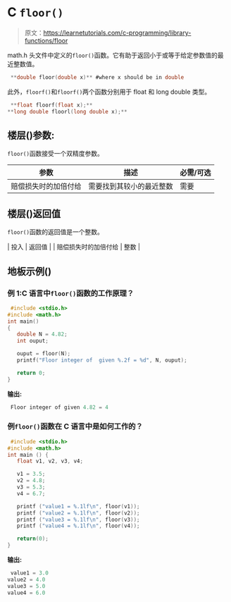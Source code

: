 # C `floor()`

> 原文：<https://learnetutorials.com/c-programming/library-functions/floor>

math.h 头文件中定义的`floor()`函数。它有助于返回小于或等于给定参数值的最近整数值。

```c
 **double floor(double x)** #where x should be in double 

```

此外，`floorf()`和`floorf()`两个函数分别用于 float 和 long double 类型。

```c
 **float floorf(float x);** 
**long double floorl(long double x);** 

```

## 楼层()参数:

`floor()`函数接受一个双精度参数。

| 参数 | 描述 | 必需/可选 |
| --- | --- | --- |
| 赔偿损失时的加倍付给 | 需要找到其较小的最近整数 | 需要 |

## 楼层()返回值

`floor()`函数的返回值是一个整数。

| 投入 | 返回值 |
| 赔偿损失时的加倍付给 | 整数 |

## 地板示例()

### 例 1:C 语言中`floor()`函数的工作原理？

```c
 #include <stdio.h>
#include <math.h>
int main()
{
   double N = 4.82;
   int ouput;

   ouput = floor(N);
   printf("Floor integer of  given %.2f = %d", N, ouput);

   return 0;
} 

```

**输出:**

```c
 Floor integer of given 4.82 = 4 
```

### 例`floor()`函数在 C 语言中是如何工作的？

```c
 #include <stdio.h>
#include <math.h>
int main () {
   float v1, v2, v3, v4;

   v1 = 3.5;
   v2 = 4.8;
   v3 = 5.3;
   v4 = 6.7;

   printf ("value1 = %.1lf\n", floor(v1));
   printf ("value2 = %.1lf\n", floor(v2));
   printf ("value3 = %.1lf\n", floor(v3));
   printf ("value4 = %.1lf\n", floor(v4));

   return(0);
} 

```

**输出:**

```c
 value1 = 3.0
value2 = 4.0
value3 = 5.0
value4 = 6.0 
```